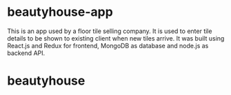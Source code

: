 # beautyhouse-app

This is an app used by a floor tile selling company. It is used to enter tile details to be shown to existing client when new tiles arrive. It was built using React.js and Redux for frontend, MongoDB as database and node.js as backend API. 
# beautyhouse

